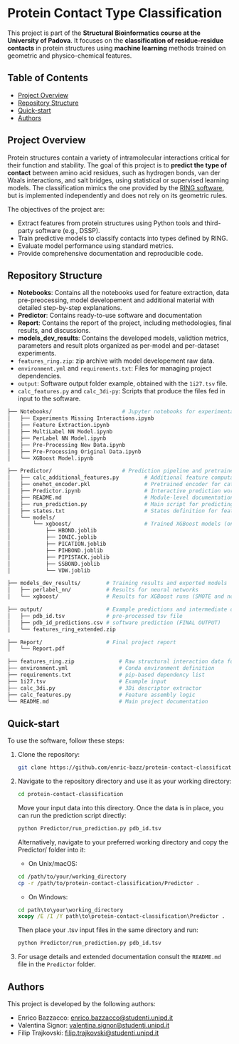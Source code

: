 # Protein Contact Type Classification

This project is part of the **Structural Bioinformatics course at the University of Padova**. It focuses on the **classification of residue-residue contacts** in protein structures using **machine learning** methods trained on geometric and physico-chemical features.

## Table of Contents
- [Project Overview](#project-overview)
- [Repository Structure](#repository-structure)
- [Quick-start](#quick-start)
- [Authors](#authors)

## Project Overview

Protein structures contain a variety of intramolecular interactions critical for their function and stability. The goal of this project is to **predict the type of contact** between amino acid residues, such as hydrogen bonds, van der Waals interactions, and salt bridges, using statistical or supervised learning models. The classification mimics the one provided by the [RING software](https://ring.biocomputingup.it/), but is implemented independently and does not rely on its geometric rules.

The objectives of the project are:

- Extract features from protein structures using Python tools and third-party software (e.g., DSSP).
- Train predictive models to classify contacts into types defined by RING.
- Evaluate model performance using standard metrics.
- Provide comprehensive documentation and reproducible code.



## Repository Structure
 - **Notebooks**: Contains all the notebooks used for feature extraction, data pre-preocessing, model developement and additional material with detailed step-by-step explanations.
 - **Predictor**: Contains ready-to-use software and documentation
 - **Report**: Contains the report of the project, including methodologies, final results, and discussions.
 - **models_dev_results**: Contains the developed models, validtion metrics, parameters and result plots organized as per-model and per-dataset experiments.
 - `features_ring.zip`: zip archive with model developement raw data.
 - `environment.yml` and `requirements.txt`: Files for managing project dependencies.
 - `output`: Software output folder example, obtained with the `1i27.tsv` file.
 - `calc_features.py` and `calc_3di-py`: Scripts that produce the files fed in input to the software.

```bash
├── Notebooks/                      # Jupyter notebooks for experimentation and development
│   ├── Experiments Missing Interactions.ipynb
│   ├── Feature Extraction.ipynb
│   ├── MultiLabel NN Model.ipynb
│   ├── PerLabel NN Model.ipynb
│   ├── Pre-Processing New Data.ipynb
│   ├── Pre-Processing Original Data.ipynb
│   └── XGBoost Model.ipynb

├── Predictor/                      # Prediction pipeline and pretrained models
│   ├── calc_additional_features.py        # Additional feature computation
│   ├── onehot_encoder.pkl                 # Pretrained encoder for categorical features
│   ├── Predictor.ipynb                    # Interactive prediction workflow
│   ├── README.md                          # Module-level documentation
│   ├── run_prediction.py                  # Main script for predicting contact types
│   ├── states.txt                         # States definition for feature extraction
│   └── models/
│       └── xgboost/                       # Trained XGBoost models (one per class)
│           ├── HBOND.joblib
│           ├── IONIC.joblib
│           ├── PICATION.joblib
│           ├── PIHBOND.joblib
│           ├── PIPISTACK.joblib
│           ├── SSBOND.joblib
│           └── VDW.joblib

├── models_dev_results/        # Training results and exported models
│   ├── perlabel_nn/           # Results for neural networks
│   └── xgboost/               # Results for XGBoost runs (SMOTE and non-SMOTE)

├── output/                    # Example predictions and intermediate data
│   ├── pdb_id.tsv             # pre-processed tsv file
│   ├── pdb_id_predictions.csv # software prediction (FINAL OUTPUT)
│   └── features_ring_extended.zip

├── Report/                    # Final project report
│   └── Report.pdf

├── features_ring.zip              # Raw structural interaction data for training
├── environment.yml                # Conda environment definition
├── requirements.txt               # pip-based dependency list
├── 1i27.tsv                       # Example input
├── calc_3di.py                    # 3Di descriptor extractor
├── calc_features.py               # Feature assembly logic
└── README.md                      # Main project documentation

```

## Quick-start
To use the software, follow these steps:

1. Clone the repository:
    ```sh
    git clone https://github.com/enric-bazz/protein-contact-classification.git
    ```

2. Navigate to the repository directory and use it as your working directory:
    ```sh
    cd protein-contact-classification
    ```
    Move your input data into this directory. Once the data is in place, you can run the prediction script directly:
    ```sh
   python Predictor/run_prediction.py pdb_id.tsv
    ```
   Alternatively, navigate to your preferred working directory and copy the Predictor/ folder into it:
   - On Unix/macOS:
   ```bash
   cd /path/to/your/working_directory
   cp -r /path/to/protein-contact-classification/Predictor .
   ```
   - On Windows:
   ```cmd
   cd path\to\your\working_directory
   xcopy /E /I /Y path\to\protein-contact-classification\Predictor .
   ```
   Then place your .tsv input files in the same directory and run:
   ```sh
   python Predictor/run_prediction.py pdb_id.tsv
   ```


4. For usage details and extended documentation consult the `README.md` file in the `Predictor` folder.

## Authors
This project is developed by the following authors:

- Enrico Bazzacco: enrico.bazzacco@studenti.unipd.it
- Valentina Signor: valentina.signor@studenti.unipd.it
- Filip Trajkovski: filip.trajkovski@studenti.unipd.it
